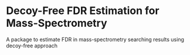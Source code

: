 # Decoy-Free FDR Estimation for Mass-Spectrometry
A package to estimate FDR in mass-spectrometry searching results using decoy-free approach

